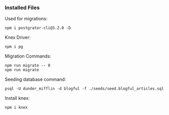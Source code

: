 ### Installed Files

Used for migrations:

```
npm i postgrator-cli@3.2.0 -D
```

Knex Driver:

```
npm i pg
```

Migration Commands:

```
npm run migrate -- 0
npm run migrate
```

Seeding database command:

```
psql -U dunder_mifflin -d blogful -f ./seeds/seed.blogful_articles.sql
```

Install knex:

```
npm i knex
```
